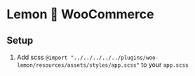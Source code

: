 # Lemon 💛 WooCommerce


## Setup
1. Add scss `@import "../../../../../plugins/woo-lemon/resources/assets/styles/app.scss"` to your `app.scss`
